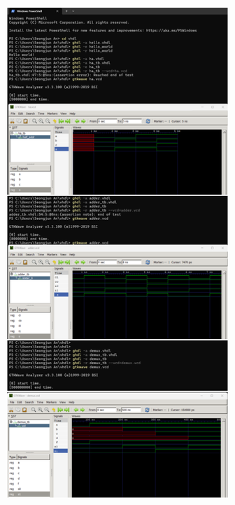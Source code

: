 ![HI](images/322%20lab1-1.png)
![HI](images/322%20lab1-2.png)
![HI](images/322%20lab1-3.png)
![HI](images/322%20lab1-4.png)
